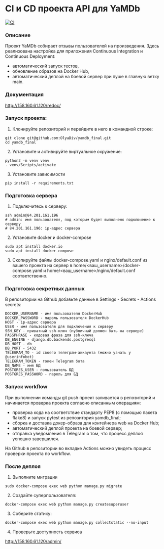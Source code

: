 # CI и CD проекта API для YaMDb
[![CI](https://github.com/OlyaDiv/yamdb_final/actions/workflows/yamdb_workflow.yml/badge.svg)](https://github.com/OlyaDiv/yamdb_final/actions/workflows/yamdb_workflow.yml)
### Описание
Проект YaMDb собирает отзывы пользователей на произведения.
Здесь реализована настройка для приложения  Continuous Integration и Continuous Deployment: 
* автоматический запуск тестов,
* обновление образов на Docker Hub,
* автоматический деплой на боевой сервер при пуше в главную ветку main.
### Документация
http://158.160.61.120/redoc/
### Запуск проекта:
1. Клонируйте репозиторий и перейдите в него в командной строке:
```
git clone git@github.com:OlyaDiv/yamdb_final.git
cd yamdb_final
```
2. Установите и активируйте виртуальное окружение:
```
python3 -m venv venv
. venv/Scripts/activate
```
3. Установите зависимости
```
pip install -r requirements.txt
```
### Подготовка сервера
1. Подключитесь к серверу:
```
ssh admin@84.201.161.196
# admin: имя пользователя, под которым будет выполнено подключение к серверу
# 84.201.161.196: ip-адрес сервера 
```
2. Установите docker и docker-compose
```
sudo apt install docker.io
sudo apt install docker-compose
```
3. Скопируйте файлы docker-compose.yaml и nginx/default.conf из вашего проекта на сервер в home/<ваш_username>/docker-compose.yaml и home/<ваш_username>/nginx/default.conf соответственно.
### Подготовка секретных данных
В репозитории на Github добавьте данные в Settings - Secrets - Actions secrets:
```
DOCKER_USERNAME - имя пользователя DockerHub
DOCKER_PASSWORD - пароль пользователя DockerHub
HOST - ip-адрес сервера
USER - имя пользователя для подключения к серверу
SSH_KEY - приватный ssh-ключ (публичный должен быть на сервере)
PASSPHRASE - кодовая фраза для ssh-ключа
DB_ENGINE - django.db.backends.postgresql
DB_HOST - db
DB_PORT - 5432
TELEGRAM_TO - id своего телеграм-аккаунта (можно узнать у @userinfobot)
TELEGRAM_TOKEN - токен Telegram бота
DB_NAME - имя БД
POSTGRES_USER - пользователь БД
POSTGRES_PASSWORD - пароль для БД
```
### Запуск workflow
При выполнении команды git push проект заливается в репозиторий и начинается проверка проекта согласно описанным операциям:
* проверка кода на соответствие стандарту PEP8 (с помощью пакета flake8) и запуск pytest из репозитория yamdb_final;
* сборка и доставка докер-образа для контейнера web на Docker Hub;
* автоматический деплой проекта на боевой сервер;
* отправка уведомления в Telegram о том, что процесс деплоя успешно завершился.

На Github в репозитории во вкладке Actions можно увидеть процесс проверки проекта по workflow.
### После деплоя
1. Выполните миграции
```
sudo docker-compose exec web python manage.py migrate
```
2. Создайте суперпользователя:
```
docker-compose exec web python manage.py createsuperuser
```
3. Соберите статику:
```
docker-compose exec web python manage.py collectstatic --no-input
```
4. Проверьте доступность сервиса

http://158.160.61.120/admin/
